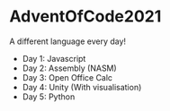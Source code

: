 # AdventOfCode2021
 
A different language every day!

- Day  1: Javascript
- Day  2: Assembly (NASM)
- Day  3: Open Office Calc
- Day  4: Unity (With visualisation)
- Day  5: Python